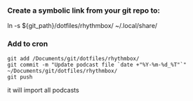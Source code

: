 ### Create a symbolic link from your git repo to: 

ln -s ${git_path}/dotfiles/rhythmbox/ ~/.local/share/

### Add to cron

```
git add /Documents/git/dotfiles/rhythmbox/
git commit -m "Update podcast file `date +"%Y-%m-%d_%T"`" ~/Documents/git/dotfiles/rhythmbox/
git push
```
it will import all podcasts
